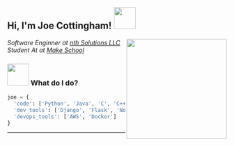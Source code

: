 
<h2> Hi, I'm Joe Cottingham! <img src="" width="50"></h2>
<img align='right' src="" width="230">
<p><em>Software Enginner at <a href="https://nth-solutions.com/">nth Solutions LLC</a>
</br>Student At at <a href="https://www.makeschool.com/">Make School</a>
</em></p>


### <img src="" width="50"> What do I do?

```python
joe = {
  'code': ['Python', 'Java', 'C', 'C++', 'Javascript', 'SQL'],
  'dev_tools': ['Django', 'Flask', 'Node', 'Postges'],
  'devops_tools': ['AWS', 'Docker']
}
```

---
